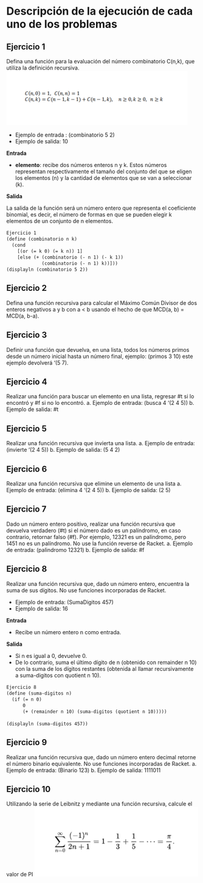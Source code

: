# Descripción de la ejecución de cada uno de los problemas
## Ejercicio 1
Defina una función para la evaluación del número combinatorio C(n,k), que utiliza la
definición recursiva.
![Definición recursiva](https://github.com/marglezc/Programacion-Funcional-EQ08/blob/Archivos/Imagenes/e1.1.png)

* Ejemplo de entrada : (combinatorio 5 2)
* Ejemplo de salida: 10

**Entrada**

* **elemento**: recibe dos números enteros n y k. Estos números representan respectivamente el tamaño del conjunto del que se eligen los elementos (n) y la cantidad de elementos que se van a seleccionar (k).

**Salida**

La salida de la función será un número entero que representa el coeficiente binomial, es decir, el número de formas en que se pueden elegir k elementos de un conjunto de n elementos.

```
Ejercicio 1
(define (combinatorio n k)
  (cond
    [(or (= k 0) (= k n)) 1]
    [else (+ (combinatorio (- n 1) (- k 1))
             (combinatorio (- n 1) k))]))
(displayln (combinatorio 5 2))
```

## Ejercicio 2
Defina una función recursiva para calcular el Máximo Común Divisor de dos enteros
negativos a y b con a < b usando el hecho de que MCD(a, b) = MCD(a, b-a).
## Ejercicio 3
Definir una función que devuelva, en una lista, todos los números primos desde un número
inicial hasta un número final, ejemplo: (primos 3 10) este ejemplo devolverá ‘(5 7).
## Ejercicio 4
Realizar una función para buscar un elemento en una lista, regresar #t si lo encontró y #f si
no lo encontró.
a. Ejemplo de entrada: (busca 4 ‘(2 4 5))
b. Ejemplo de salida: #t
## Ejercicio 5
Realizar una función recursiva que invierta una lista.
a. Ejemplo de entrada: (invierte ‘(2 4 5))
b. Ejemplo de salida: (5 4 2)
## Ejercicio 6
Realizar una función recursiva que elimine un elemento de una lista
a. Ejemplo de entrada: (elimina 4 ‘(2 4 5))
b. Ejemplo de salida: (2 5)
## Ejercicio 7
Dado un número entero positivo, realizar una función recursiva que devuelva verdadero (#t)
si el número dado es un palíndromo, en caso contrario, retornar falso (#f). Por ejemplo,
12321 es un palíndromo, pero 1451 no es un palíndromo. No use la función reverse de
Racket.
a. Ejemplo de entrada: (palindromo 12321)
b. Ejemplo de salida: #f
## Ejercicio 8
Realizar una función recursiva que, dado un número entero, encuentra la suma de sus
dígitos. No use funciones incorporadas de Racket.
* Ejemplo de entrada: (SumaDigitos 457)
* Ejemplo de salida: 16

**Entrada**

* Recibe un número entero n como entrada.
  
**Salida**

* Si n es igual a 0, devuelve 0.
* De lo contrario, suma el último dígito de n (obtenido con remainder n 10) con la suma de los dígitos restantes (obtenida al llamar recursivamente a suma-digitos con quotient n 10).
  

```
Ejercicio 8
(define (suma-digitos n)
  (if (= n 0)
      0
      (+ (remainder n 10) (suma-digitos (quotient n 10)))))

(displayln (suma-digitos 457))
```

## Ejercicio 9
Realizar una función recursiva que, dado un número entero decimal retorne el número
binario equivalente. No use funciones incorporadas de Racket.
a. Ejemplo de entrada: (Binario 123)
b. Ejemplo de salida: 1111011
## Ejercicio 10
Utilizando la serie de Leibnitz y mediante una función recursiva, calcule el valor de PI
![Leibnitz](https://github.com/marglezc/Programacion-Funcional-EQ08/blob/Archivos/Imagenes/e10.png)

